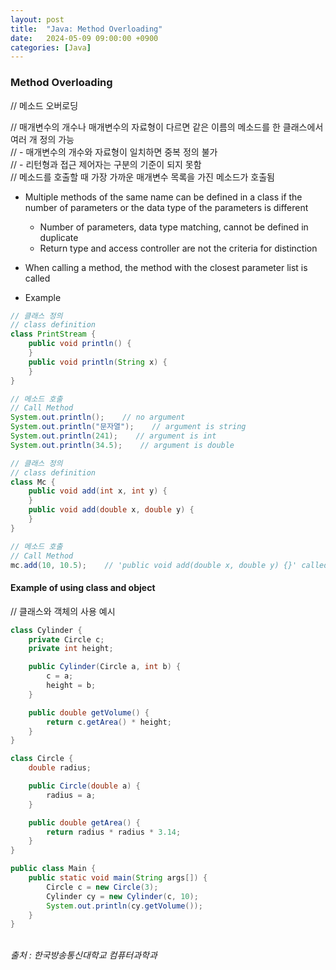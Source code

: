 ```yaml
---
layout: post
title:  "Java: Method Overloading"
date:   2024-05-09 09:00:00 +0900
categories: [Java]
---
```


### Method Overloading   
// 메소드 오버로딩   
   
// 매개변수의 개수나 매개변수의 자료형이 다르면 같은 이름의 메소드를 한 클래스에서 여러 개 정의 가능   
// - 매개변수의 개수와 자료형이 일치하면 중복 정의 불가   
// - 리턴형과 접근 제어자는 구분의 기준이 되지 못함   
// 메소드를 호출할 때 가장 가까운 매개변수 목록을 가진 메소드가 호출됨   
- Multiple methods of the same name can be defined in a class if the number of parameters or the data type of the parameters is different   
  - Number of parameters, data type matching, cannot be defined in duplicate   
  - Return type and access controller are not the criteria for distinction   
- When calling a method, the method with the closest parameter list is called   
   
- Example   
   
```java
// 클래스 정의
// class definition
class PrintStream {
    public void println() {
    }
    public void println(String x) {
    }
}

// 메소드 호출
// Call Method
System.out.println();    // no argument
System.out.println("문자열");    // argument is string
System.out.println(241);    // argument is int
System.out.println(34.5);    // argument is double

// 클래스 정의
// class definition
class Mc {
    public void add(int x, int y) {
    }
    public void add(double x, double y) {
    }
}

// 메소드 호출
// Call Method
mc.add(10, 10.5);    // 'public void add(double x, double y) {}' called
```
   
#### Example of using class and object   
// 클래스와 객체의 사용 예시   
   
```java
class Cylinder {
    private Circle c;
    private int height;

    public Cylinder(Circle a, int b) {
        c = a;
        height = b;
    }

    public double getVolume() {
        return c.getArea() * height;
    }
}

class Circle {
    double radius;

    public Circle(double a) {
        radius = a;
    }

    public double getArea() {
        return radius * radius * 3.14;
    }
}

public class Main {
    public static void main(String args[]) {
        Circle c = new Circle(3);
        Cylinder cy = new Cylinder(c, 10);
        System.out.println(cy.getVolume());
    }
}
```
   
<br />
<cite>출처 : 한국방송통신대학교 컴퓨터과학과</cite>
